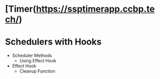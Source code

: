 # [Timer(https://ssptimerapp.ccbp.tech/)
# Schedulers with Hooks

- Scheduler Methods
  - Using Effect Hook
- Effect Hook
  - Cleanup Function
